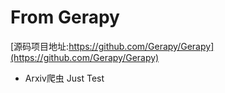 # From Gerapy
[源码项目地址:https://github.com/Gerapy/Gerapy](https://github.com/Gerapy/Gerapy)

- Arxiv爬虫
Just Test

